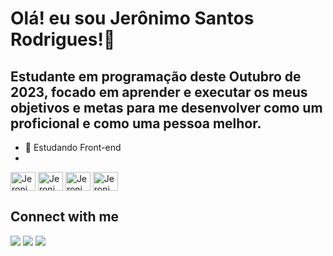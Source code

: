 # Olá! eu sou Jerônimo Santos Rodrigues!👋
## Estudante em programação deste Outubro de 2023, focado em aprender e executar os meus objetivos e metas para me desenvolver como um proficional e como uma pessoa melhor.
- 🌱 Estudando Front-end
-
<div style="display: inline_block">
  <img align="center" alt="Jeronimo-html" height="30" width="40" src="https://cdn.jsdelivr.net/gh/devicons/devicon@latest/icons/html5/html5-original.svg" />
  <img align="center" alt="Jeronimo-css" height="30" width="40" src="https://cdn.jsdelivr.net/gh/devicons/devicon@latest/icons/css3/css3-original.svg" />
  <img align="center" alt="Jeronimo-javascript" height="30" width="40" src="https://cdn.jsdelivr.net/gh/devicons/devicon@latest/icons/javascript/javascript-original.svg" />
  <img align="center" alt="Jeronimo-react" height="30" width="40" src="https://cdn.jsdelivr.net/gh/devicons/devicon@latest/icons/react/react-original.svg" />
</div>

 ## Connect with me
<div>
  <a href="https://www.linkedin.com/in/jer%C3%B4nimo-s-rodrigues-dev/" target="_blank"><img src="https://img.shields.io/badge/LinkedIn-0077B5?style=for-the-badge&logo=linkedin&logoColor=white" target="_blank"></a>
  <a href="https://www.instagram.com/jeronimo_santos_oficial/" target="_blank"><img src="https://img.shields.io/badge/Instagram-E4405F?style=for-the-badge&logo=instagram&logoColor=white" target="_blank"></a>
  <a href="https://mail.google.com/mail/u/0/?pli=1#inbox" target="_blank"><img src="https://img.shields.io/badge/Gmail-D14836?style=for-the-badge&logo=gmail&logoColor=white" target="_blank"></a>
</div>
<div>
  
</div>
<!--
**JeronimoSantos/JeronimoSantos** is a ✨ _special_ ✨ repository because its `README.md` (this file) appears on your GitHub profile.

Here are some ideas to get you started:

- 🔭 I’m currently working on ...
- 🌱 I’m currently learning ...
- 👯 I’m looking to collaborate on ...
- 🤔 I’m looking for help with ...
- 💬 Ask me about ...
- 📫 How to reach me: ...
- 😄 Pronouns: ...
- ⚡ Fun fact: ...
-->
